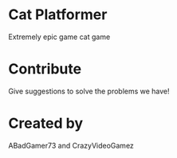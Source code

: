 # Cat Platformer
Extremely epic game cat game


# Contribute

Give suggestions to solve the problems we have!

# Created by
ABadGamer73 and CrazyVideoGamez